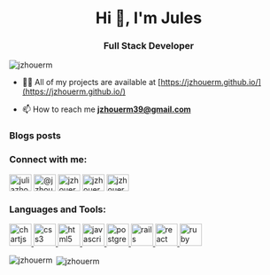 <h1 align="center">Hi 👋, I'm Jules</h1>
<h3 align="center">Full Stack Developer</h3>

<p align="left"> <img src="https://komarev.com/ghpvc/?username=jzhouerm&label=Profile%20views&color=0e75b6&style=flat" alt="jzhouerm" /> </p>

- 👨‍💻 All of my projects are available at [https://jzhouerm.github.io/](https://jzhouerm.github.io/)

- 📫 How to reach me **jzhouerm39@gmail.com**

### Blogs posts
<!-- BLOG-POST-LIST:START -->
<!-- BLOG-POST-LIST:END -->

<h3 align="left">Connect with me:</h3>
<p align="left">
<a href="https://linkedin.com/in/juliazhou39" target="blank"><img align="center" src="https://cdn.jsdelivr.net/npm/simple-icons@3.0.1/icons/linkedin.svg" alt="juliazhou39" height="30" width="40" /></a>
<a href="https://medium.com/@jzhouerm39" target="blank"><img align="center" src="https://cdn.jsdelivr.net/npm/simple-icons@3.0.1/icons/medium.svg" alt="@jzhouerm39" height="30" width="40" /></a>
<a href="https://www.youtube.com/c/jzhouerm39@gmail.com" target="blank"><img align="center" src="https://cdn.jsdelivr.net/npm/simple-icons@3.0.1/icons/youtube.svg" alt="jzhouerm39@gmail.com" height="30" width="40" /></a>
<a href="https://www.hackerrank.com/jzhouerm39" target="blank"><img align="center" src="https://cdn.jsdelivr.net/npm/simple-icons@3.0.1/icons/hackerrank.svg" alt="jzhouerm39" height="30" width="40" /></a>
<a href="https://www.leetcode.com/jzhouerm39" target="blank"><img align="center" src="https://cdn.jsdelivr.net/npm/simple-icons@3.0.1/icons/leetcode.svg" alt="jzhouerm39" height="30" width="40" /></a>
</p>

<h3 align="left">Languages and Tools:</h3>
<p align="left"> <a href="https://www.chartjs.org" target="_blank"> <img src="https://www.chartjs.org/media/logo-title.svg" alt="chartjs" width="40" height="40"/> </a> <a href="https://www.w3schools.com/css/" target="_blank"> <img src="https://devicons.github.io/devicon/devicon.git/icons/css3/css3-original-wordmark.svg" alt="css3" width="40" height="40"/> </a> <a href="https://www.w3.org/html/" target="_blank"> <img src="https://devicons.github.io/devicon/devicon.git/icons/html5/html5-original-wordmark.svg" alt="html5" width="40" height="40"/> </a> <a href="https://developer.mozilla.org/en-US/docs/Web/JavaScript" target="_blank"> <img src="https://devicons.github.io/devicon/devicon.git/icons/javascript/javascript-original.svg" alt="javascript" width="40" height="40"/> </a> <a href="https://www.postgresql.org" target="_blank"> <img src="https://devicons.github.io/devicon/devicon.git/icons/postgresql/postgresql-original-wordmark.svg" alt="postgresql" width="40" height="40"/> </a> <a href="https://rubyonrails.org" target="_blank"> <img src="https://devicons.github.io/devicon/devicon.git/icons/rails/rails-original-wordmark.svg" alt="rails" width="40" height="40"/> </a> <a href="https://reactjs.org/" target="_blank"> <img src="https://devicons.github.io/devicon/devicon.git/icons/react/react-original-wordmark.svg" alt="react" width="40" height="40"/> </a> <a href="https://www.ruby-lang.org/en/" target="_blank"> <img src="https://devicons.github.io/devicon/devicon.git/icons/ruby/ruby-original-wordmark.svg" alt="ruby" width="40" height="40"/> </a> </p>

<p><img align="left" src="https://github-readme-stats.vercel.app/api/top-langs?username=jzhouerm&show_icons=true&locale=en&layout=compact" alt="jzhouerm" /></p>

<p>&nbsp;<img align="center" src="https://github-readme-stats.vercel.app/api?username=jzhouerm&show_icons=true&locale=en" alt="jzhouerm" /></p>
